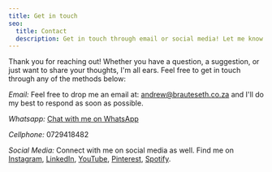 ```yaml
---
title: Get in touch
seo:
  title: Contact
  description: Get in touch through email or social media! Let me know how I can help.
---
```


Thank you for reaching out! Whether you have a question, a suggestion, or just want to share your thoughts, I'm all ears. Feel free to get in touch through any of the methods below:

_Email:_
Feel free to drop me an email at: 
[andrew@brauteseth.co.za](mailto:andrew@brauteseth.co.za)
and I'll do my best to respond as soon as possible.

_Whatsapp:_
[Chat with me on WhatsApp](https://wa.me/27729418482)

_Cellphone:_
0729418482

_Social Media:_
Connect with me on social media as well. Find me on [Instagram](https://www.instagram.com/brauteseth_/), [LinkedIn](https://www.linkedin.com/in/andrewbth/), [YouTube](https://www.youtube.com/@andrewbrauteseth), [Pinterest](https://www.linkedin.com/in/andrewbth/), [Spotify](https://open.spotify.com/user/1268976049).
